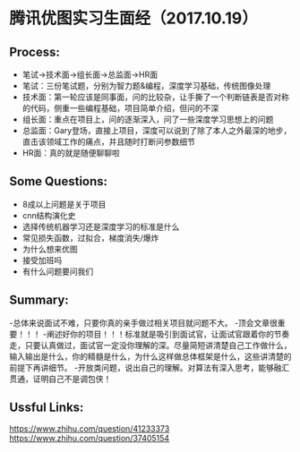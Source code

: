 # 腾讯优图实习生面经（2017.10.19）

## Process:
- 笔试→技术面→组长面→总监面→HR面 
- 笔试：三份笔试题，分别为智力题&编程，深度学习基础，传统图像处理
- 技术面：第一轮应该是同事面，问的比较杂，让手撕了一个判断链表是否对称的代码，侧重一些编程基础，项目简单介绍，但问的不深
- 组长面：重点在项目上，问的逐渐深入，问了一些深度学习思想上的问题
- 总监面：Gary登场，直接上项目，深度可以说到了除了本人之外最深的地步，直击该领域工作的痛点，并且随时打断问参数细节
- HR面：真的就是随便聊聊啦

## Some Questions:
- 8成以上问题是关于项目
- cnn结构演化史
- 选择传统机器学习还是深度学习的标准是什么
- 常见损失函数，过拟合，梯度消失/爆炸
- 为什么想来优图
- 接受加班吗
- 有什么问题要问我们

## Summary:
-总体来说面试不难，只要你真的亲手做过相关项目就问题不大。
-顶会文章很重要！！！
-阐述好你的项目！！！标准就是吸引到面试官，让面试官跟着你的节奏走，只要认真做过，面试官一定没你理解的深。尽量简短讲清楚自己工作做什么，输入输出是什么，你的精髓是什么，为什么这样做总体框架是什么，这些讲清楚的前提下再讲细节。
-开放类问题，说出自己的理解。对算法有深入思考，能够融汇贯通，证明自己不是调包侠！

## Ussful Links:
https://www.zhihu.com/question/41233373
https://www.zhihu.com/question/37405154